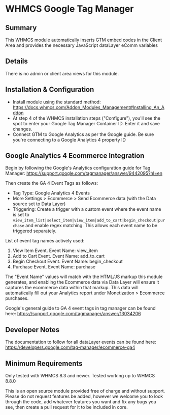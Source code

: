 # WHMCS Google Tag Manager #

## Summary ##

This WHMCS module automatically inserts GTM embed codes in the Client Area and provides 
the necessary JavaScript dataLayer eComm variables

## Details ##

There is no admin or client area views for this module.

## Installation & Configuration ##

- Install module using the standard method: https://docs.whmcs.com/Addon_Modules_Management#Installing_An_Addon
- At step 4 of the WHMCS installation steps ("Configure"), you'll see the spot
to enter your Google Tag Manager Container ID. Enter it and save changes. 
- Connect GTM to Google Analytics as per the Google guide. Be sure you're 
connecting to a Google Analytics 4 property ID

## Google Analytics 4 Ecommerce Integration ##

Begin by following the Google's Analytics configuration guide for Tag Manager: https://support.google.com/tagmanager/answer/9442095?hl=en

Then create the GA 4 Event Tags as follows:
- Tag Type: Google Analytics 4 Events
- More Settings > Ecommerce > Send Ecommerce data (with the Data source set to Data Layer)
- Triggering: Create a trigger with a custom event where the event name is set to `view_item_list|select_item|view_item|add_to_cart|begin_checkout|purchase` and enable regex matching. This allows each event name to be triggered separately.

List of event tag names actively used:

1. View Item Event. Event Name: view_item
2. Add to Cart Event. Event Name: add_to_cart
3. Begin Checkout Event. Event Name: begin_checkout
4. Purchase Event. Event Name: purchase

The "Event Name" values will match with the HTML/JS markup this module generates, and enabling the Ecommerce data via Data Layer will ensure it captures the ecommerce data within that markup. This data will automatically fill out your Analytics report under Monetization > Ecommerce purchases.

Google's general guide to GA 4 event tags in tag manager can be found here: https://support.google.com/tagmanager/answer/13034206

## Developer Notes ##

The documentation to follow for all dataLayer events can be found here: 
https://developers.google.com/tag-manager/ecommerce-ga4

## Minimum Requirements ##

Only tested with WHMCS 8.3 and newer. Tested working up to WHMCS 8.8.0

This is an open source module provided free of charge and without support. Please do not request features be added, however we welcome you to look through the code, add whatever features you want and fix any bugs you see, then create a pull request for it to be included in core.
